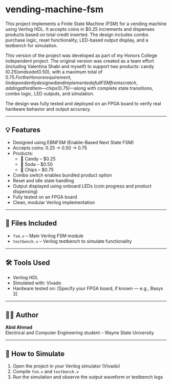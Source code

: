# vending-machine-fsm

This project implements a Finite State Machine (FSM) for a vending machine using Verilog HDL. It accepts coins in $0.25 increments and dispenses products based on total credit inserted. The design includes combo purchase logic, reset functionality, LED-based output display, and a testbench for simulation.

This version of the project was developed as part of my Honors College independent project. The original version was created as a team effort (including Valentina Shabi and myself) to support two products: candy ($0.25) and soda ($0.50), with a maximum total of $0.75. For the Honors requirement, I independently designed and implemented a full FSM from scratch, adding a third item—chips ($0.75)—along with complete state transitions, combo logic, LED outputs, and simulation.

The design was fully tested and deployed on an FPGA board to verify real hardware behavior and output accuracy.

---

## 💡 Features
- Designed using EBNFSM (Enable-Based Next State FSM)
- Accepts coins: 0.25 → 0.50 → 0.75
- Products:
  - 🍬 Candy – $0.25
  - 🥤 Soda – $0.50
  - 🍟 Chips – $0.75
- Combo switch enables bundled product option
- Reset and idle state handling
- Output displayed using onboard LEDs (coin progress and product dispensing)
- Fully tested on an FPGA board
- Clean, modular Verilog implementation

---

## 📂 Files Included
- `fsm.v` – Main Verilog FSM module
- `testbench.v` – Verilog testbench to simulate functionality

---

## 🛠️ Tools Used
- Verilog HDL
- Simulated with: Vivado
- Hardware tested on: [Specify your FPGA board, if known — e.g., Basys 3]

---

## 👨‍💻 Author
**Abid Ahmad**  
Electrical and Computer Engineering student – Wayne State University

---

## 📎 How to Simulate
1. Open the project in your Verilog simulator (Vivado)
2. Compile `fsm.v` and `testbench.v`
3. Run the simulation and observe the output waveform or testbench logs
